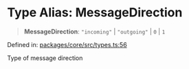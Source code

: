 # Type Alias: MessageDirection

> **MessageDirection**: `"incoming"` \| `"outgoing"` \| `0` \| `1`

Defined in: [packages/core/src/types.ts:56](https://github.com/GeoDaCenter/openassistant/blob/28e38a23cf528ccfe10391135d12fba8d3e385da/packages/core/src/types.ts#L56)

Type of message direction
